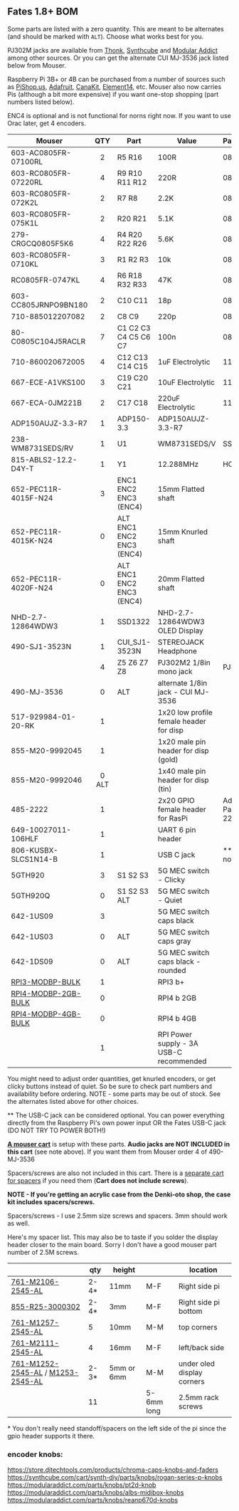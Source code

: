 ## Fates 1.8+ BOM

Some parts are listed with a zero quantity. This are meant to be alternates (and should be marked with `ALT`). Choose what works best for you.

PJ302M jacks are available from [Thonk](https://www.thonk.co.uk/shop/3-5mm-jacks/ ), [Synthcube](https://synthcube.com/cart/3-5mm-mono-jack-pj302m-rt-angle-hex-nut) and [Modular Addict](https://modularaddict.com/pj302m-jacks) among other sources. Or you can get the alternate CUI MJ-3536 jack listed below from Mouser.

Raspberry Pi 3B+ or 4B can be purchased from a number of sources such as [PiShop.us](https://www.pishop.us/product/raspberry-pi-4-model-b-1gb/), [Adafruit](https://www.adafruit.com/product/3775?src=raspberrypi), [CanaKit](https://www.canakit.com/raspberry-pi-3-model-b-plus.html?cid=usd&src=raspberrypi&src=raspberrypi), [Element14](http://www.newark.com/49AC7637?src=raspberrypi), etc.
Mouser also now carries Pis (although a bit more expensive) if you want one-stop shopping (part numbers listed below).

ENC4 is optional and is not functional for norns right now. If you want to use Orac later, get 4 encoders.

| Mouser  | QTY | Part | Value | Package |
|-----|:--:|-----|-----|-----|
|603-AC0805FR-07100RL|2|R5 R16|100R|0805|
|603-RC0805FR-07220RL|4|R9 R10 R11 R12|220R|0805|
|603-RC0805FR-072K2L|2|R7 R8|2.2K|0805|
|603-RC0805FR-075K1L|2|R20 R21|5.1K|0805|
|279-CRGCQ0805F5K6|4|R4 R20 R22 R26|5.6K|0805|
|603-RC0805FR-0710KL|3|R1 R2 R3|10k|0805|
|RC0805FR-0747KL|4|R6 R18 R32 R33|47K|0805|
|603-CC805JRNPO9BN180|2|C10 C11|18p|0805|
|710-885012207082|2|C8 C9|220p|0805|
|80-C0805C104J5RACLR|7|C1 C2 C3 C4 C5 C6 C7|100n|0805|
|710-860020672005|4|C12 C13 C14 C15|1uF Electrolytic|11mm|
|667-ECE-A1VKS100|3|C19 C20 C21|10uF Electrolytic|11mm|
|667-ECA-0JM221B|2|C17 C18|220uF Electrolytic|11mm|                                                                                                                                                                                                                                                                                                                                                                                                                                                                                                                                                                                                                                                         
|ADP150AUJZ-3.3-R7|1|ADP150-3.3|ADP150AUJZ-3.3-R7||
|238-WM8731SEDS/RV|1|U1|WM8731SEDS/V|SSOP28||
|815-ABLS2-12.2-D4Y-T|1|Y1|12.288MHz|HC49UP||
|652-PEC11R-4015F-N24|3|ENC1 ENC2 ENC3 (ENC4)|15mm Flatted shaft||
|652-PEC11R-4015K-N24|0|ALT ENC1 ENC2 ENC3 (ENC4)|15mm Knurled shaft||
|652-PEC11R-4020F-N24|0|ALT ENC1 ENC2 ENC3 (ENC4)|20mm Flatted shaft||
|NHD-2.7-12864WDW3|1|SSD1322|NHD-2.7-12864WDW3 OLED Display|
|490-SJ1-3523N|1|CUI_SJ1-3523N|STEREOJACK Headphone||
||4|Z5 Z6 Z7 Z8|PJ302M2 1/8in mono jack|PJ302M|
|490-MJ-3536|0| ALT |alternate 1/8in jack - CUI MJ-3536||
|517-929984-01-20-RK|1||1x20 low profile female header for disp||
|855-M20-9992045|1||1x20 male pin header for disp (gold)||
|855-M20-9992046|0 ALT ||1x40 male pin header for disp (tin)||
|485-2222|1||2x20 GPIO female header for RasPi|Adafruit Part # 2222|
|649-10027011-106HLF|1||UART 6 pin header||
|806-KUSBX-SLCS1N14-B|1||USB C jack|** See note|
|5GTH920|3|S1 S2 S3|5G MEC switch - Clicky||
|5GTH920Q|0|S1 S2 S3 ALT|5G MEC switch - Quiet||
|642-1US09|3| |5G MEC switch caps black||
|642-1US03|0| ALT |5G MEC switch caps gray||
|642-1DS09|0| ALT |5G MEC switch caps black - rounded||
|[RPI3-MODBP-BULK](http://www.mouser.com/Search/ProductDetail.aspx?R=RPI3-MODBP-BULK)|1| |RPI3 b+||
|[RPI4-MODBP-2GB-BULK](http://www.mouser.com/Search/ProductDetail.aspx?R=RPI4-MODBP-2GB-BULK)|0| |RPI4 b 2GB||
|[RPI4-MODBP-4GB-BULK](http://www.mouser.com/Search/ProductDetail.aspx?R=RPI4-MODBP-4GB-BULK)|0| |RPI4 b 4GB||
||1| |RPI Power supply - 3A USB-C recommended||

You might need to adjust order quantities, get knurled encoders, or get clicky buttons instead of quiet. So be sure to check part numbers and availability before ordering. NOTE - some parts may be out of stock. See the alternates listed above for other choices.

\** The USB-C jack can be considered optional. You can power everything directly from the Raspberry Pi's own power input OR the Fates USB-C jack (DO NOT TRY TO POWER BOTH!)

**[A mouser cart](https://www.mouser.com/ProjectManager/ProjectDetail.aspx?AccessID=bdba42bdf9 )** is setup with these parts. **Audio jacks are NOT INCLUDED in this cart** (see note above). If you want them from Mouser order 4 of 490-MJ-3536

Spacers/screws are also not included in this cart. There is a [separate cart for spacers](https://www.mouser.com/ProjectManager/ProjectDetail.aspx?AccessID=367d290c06) if you need them (**Cart does not include screws**).

**NOTE - If you're getting an acrylic case from the Denki-oto shop, the case kit includes spacers/screws.**

Spacers/screws - I use 2.5mm size screws and spacers. 3mm should work as well.

Here's my spacer list. This may also be to taste if you solder the display header closer to the main board. Sorry I don't have a good mouser part number of 2.5M screws.

|   | qty | height |  | location  |
|-----|--|-----|-----|-----|
|[761-M2106-2545-AL](http://www.mouser.com/Search/ProductDetail.aspx?R=761-M2106-2545-AL)|2-4*|11mm|M-F|Right side pi|
|[855-R25-3000302](http://www.mouser.com/Search/ProductDetail.aspx?R=855-R25-3000302)|2-4*|3mm|M-F|Right side pi bottom|
|[761-M1257-2545-AL](http://www.mouser.com/Search/ProductDetail.aspx?R=761-M1257-2545-AL)|5|10mm|M-M|top corners|
|[761-M2111-2545-AL](http://www.mouser.com/Search/ProductDetail.aspx?R=761-M2111-2545-AL)|4|16mm|M-F|left/back side|
|[761-M1252-2545-AL](http://www.mouser.com/Search/ProductDetail.aspx?R=761-M1252-2545-AL) / [M1253-2545-AL](http://www.mouser.com/Search/ProductDetail.aspx?R=M1253-2545-AL)|2-3*|5mm or 6mm|M-M|under oled display corners|
||11||5-6mm long|2.5mm rack screws|

\* You don't really need standoff/spacers on the left side of the pi since the gpio header supports it there.

### encoder knobs:

 https://store.djtechtools.com/products/chroma-caps-knobs-and-faders  
 https://synthcube.com/cart/synth-diy/parts/knobs/rogan-series-p-knobs  
 https://modularaddict.com/parts/knobs/pt2d-knob  
 https://modularaddict.com/parts/knobs/albs-midibox-knobs  
 https://modularaddict.com/parts/knobs/reanp670d-knobs  